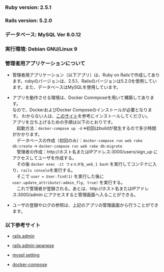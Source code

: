 ### Ruby version: 2.5.1

### Rails version: 5.2.0

### データベース: MySQL Ver 8.0.12

### 実行環境: Debian GNU/Linux 9

### 管理者用アプリケーションについて
- 管理者用アプリケーション（以下アプリ）は、Ruby on Railsで作成してあります。rubyのバージョンは、2.5.1、Railsのバージョンは5.2.0を使用しています。また、データベースはMySQLを使用しています。   

- アプリを動作させる環境は、Docker Commposeを用いて構築してあります。   
なので、DockerおよびDocker Composeのインストールが必要となります。
わからない人は、[このサイト](https://qiita.com/youtanagai/items/ff67ceff5497a0e0b1af)を参考にインストールしてください。   
アプリを立ち上げるための手順は以下のとおりです。   
　起動方法：`docker-compose up -d` ※初回はbuildが発生するので多少時間がかかります。   
　データベースの作成（初回のみ）：`docker-compose run web rake db:create` -> `docker-compose run web rake db:migrate`   
　管理者の作成：http://ホスト名またはIPアドレス:3000/users/sign_up にアクセスしてユーザを作成する。   
　その後 `docker exec -it フォルダ名_web_1 bash` を実行してコンテナに入り、`rails console`を実行する。   
　そこで `user = User.find(1)` を実行した後に `user.update_attribute(:admin_flg, true)` を実行する。   
　これで管理者が登録される。あとは、http://ホスト名またはIPアドレス:3000/admin にアクセスすると管理画面へ入ることができる。

- ユーザの登録やログの参照は、上記のアプリの管理画面から行うことができます。

### 以下参考サイト
- [rails admin](https://webird-programming.tech/archives/235)

- [rails admin japanese](https://qiita.com/da-shi/items/aa76afdea3c528a9b128)

- [mysql setting](https://qiita.com/yensaki/items/9e453b7320ca2d0461c7)

- [docker-compose](https://qiita.com/jshimazu/items/ba13ce87dfdb11e2d1d9)
